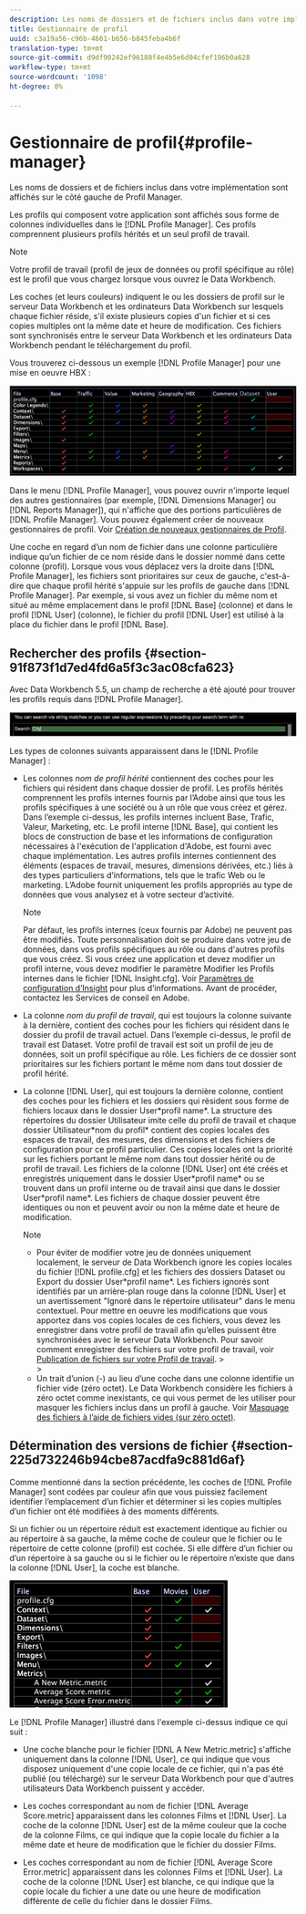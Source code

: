 ```yaml
---
description: Les noms de dossiers et de fichiers inclus dans votre implémentation sont affichés sur le côté gauche de Profil Manager.
title: Gestionnaire de profil
uuid: c3a19a56-c96b-4661-b656-b845feba4b6f
translation-type: tm+mt
source-git-commit: d9df90242ef96188f4e4b5e6d04cfef196b0a628
workflow-type: tm+mt
source-wordcount: '1098'
ht-degree: 0%

---
```



# Gestionnaire de profil{#profile-manager}

Les noms de dossiers et de fichiers inclus dans votre implémentation sont affichés sur le côté gauche de Profil Manager.

Les profils qui composent votre application sont affichés sous forme de colonnes individuelles dans le [!DNL Profile Manager]. Ces profils comprennent plusieurs profils hérités et un seul profil de travail.

>[!NOTE]
>
>Votre profil de travail (profil de jeux de données ou profil spécifique au rôle) est le profil que vous chargez lorsque vous ouvrez le Data Workbench.

Les coches (et leurs couleurs) indiquent le ou les dossiers de profil sur le serveur Data Workbench et les ordinateurs Data Workbench sur lesquels chaque fichier réside, s&#39;il existe plusieurs copies d&#39;un fichier et si ces copies multiples ont la même date et heure de modification. Ces fichiers sont synchronisés entre le serveur Data Workbench et les ordinateurs Data Workbench pendant le téléchargement du profil.

Vous trouverez ci-dessous un exemple [!DNL Profile Manager] pour une mise en oeuvre HBX :

![](assets/client-prof.png)

Dans le menu [!DNL Profile Manager], vous pouvez ouvrir n&#39;importe lequel des autres gestionnaires (par exemple, [!DNL Dimensions Manager] ou [!DNL Reports Manager]), qui n&#39;affiche que des portions particulières de [!DNL Profile Manager]. Vous pouvez également créer de nouveaux gestionnaires de profil. Voir [Création de nouveaux gestionnaires de Profil](../../../../home/c-get-started/c-intf-anlys-ftrs/c-cstm-prof-files-mgrs/c-new-prof-mgrs.md#concept-0021e006523e4d538aaa16322731d9d3).

Une coche en regard d’un nom de fichier dans une colonne particulière indique qu’un fichier de ce nom réside dans le dossier nommé dans cette colonne (profil). Lorsque vous vous déplacez vers la droite dans [!DNL Profile Manager], les fichiers sont prioritaires sur ceux de gauche, c&#39;est-à-dire que chaque profil hérité s&#39;appuie sur les profils de gauche dans [!DNL Profile Manager]. Par exemple, si vous avez un fichier du même nom et situé au même emplacement dans le profil [!DNL Base] (colonne) et dans le profil [!DNL User] (colonne), le fichier du profil [!DNL User] est utilisé à la place du fichier dans le profil [!DNL Base].

## Rechercher des profils {#section-91f873f1d7ed4fd6a5f3c3ac08cfa623}

Avec Data Workbench 5.5, un champ de recherche a été ajouté pour trouver les profils requis dans [!DNL Profile Manager].

![](assets/client-prof2.png)

Les types de colonnes suivants apparaissent dans le [!DNL Profile Manager] :

* Les colonnes *nom de profil hérité* contiennent des coches pour les fichiers qui résident dans chaque dossier de profil. Les profils hérités comprennent les profils internes fournis par l’Adobe ainsi que tous les profils spécifiques à une société ou à un rôle que vous créez et gérez. Dans l’exemple ci-dessus, les profils internes incluent Base, Trafic, Valeur, Marketing, etc. Le profil interne [!DNL Base], qui contient les blocs de construction de base et les informations de configuration nécessaires à l&#39;exécution de l&#39;application d&#39;Adobe, est fourni avec chaque implémentation. Les autres profils internes contiennent des éléments (espaces de travail, mesures, dimensions dérivées, etc.) liés à des types particuliers d’informations, tels que le trafic Web ou le marketing. L’Adobe fournit uniquement les profils appropriés au type de données que vous analysez et à votre secteur d’activité.

   >[!NOTE]
   >
   >Par défaut, les profils internes (ceux fournis par Adobe) ne peuvent pas être modifiés. Toute personnalisation doit se produire dans votre jeu de données, dans vos profils spécifiques au rôle ou dans d&#39;autres profils que vous créez. Si vous créez une application et devez modifier un profil interne, vous devez modifier le paramètre Modifier les Profils internes dans le fichier [!DNL Insight.cfg]. Voir [Paramètres de configuration d’Insight](../../../../home/c-get-started/c-insght-config-param.md#concept-14da97d0756348e885c08ca9e866074b) pour plus d’informations. Avant de procéder, contactez les Services de conseil en Adobe.

* La colonne *nom du profil de travail*, qui est toujours la colonne suivante à la dernière, contient des coches pour les fichiers qui résident dans le dossier du profil de travail actuel. Dans l’exemple ci-dessus, le profil de travail est Dataset. Votre profil de travail est soit un profil de jeu de données, soit un profil spécifique au rôle. Les fichiers de ce dossier sont prioritaires sur les fichiers portant le même nom dans tout dossier de profil hérité.
* La colonne [!DNL User], qui est toujours la dernière colonne, contient des coches pour les fichiers et les dossiers qui résident sous forme de fichiers locaux dans le dossier User\*profil name*. La structure des répertoires du dossier Utilisateur imite celle du profil de travail et chaque dossier Utilisateur\*nom du profil* contient des copies locales des espaces de travail, des mesures, des dimensions et des fichiers de configuration pour ce profil particulier. Ces copies locales ont la priorité sur les fichiers portant le même nom dans tout dossier hérité ou de profil de travail. Les fichiers de la colonne [!DNL User] ont été créés et enregistrés uniquement dans le dossier User\*profil name* ou se trouvent dans un profil interne ou de travail ainsi que dans le dossier User\*profil name*. Les fichiers de chaque dossier peuvent être identiques ou non et peuvent avoir ou non la même date et heure de modification.

   >[!NOTE]
   >
   >
   >    
   >    
   >    * Pour éviter de modifier votre jeu de données uniquement localement, le serveur de Data Workbench ignore les copies locales du fichier [!DNL profile.cfg] et les fichiers des dossiers Dataset ou Export du dossier User\*profil name*. Les fichiers ignorés sont identifiés par un arrière-plan rouge dans la colonne [!DNL User] et un avertissement &quot;Ignoré dans le répertoire utilisateur&quot; dans le menu contextuel. Pour mettre en oeuvre les modifications que vous apportez dans vos copies locales de ces fichiers, vous devez les enregistrer dans votre profil de travail afin qu’elles puissent être synchronisées avec le serveur Data Workbench. Pour savoir comment enregistrer des fichiers sur votre profil de travail, voir [Publication de fichiers sur votre Profil de travail](../../../../home/c-get-started/c-admin-intrf/c-prof-mgr/t-pub-files-wkg-prof.md#task-a0106e010c834d16bd60eef4721b6af9).
      >    
      >    
   * Un trait d’union (-) au lieu d’une coche dans une colonne identifie un fichier vide (zéro octet). Le Data Workbench considère les fichiers à zéro octet comme inexistants, ce qui vous permet de les utiliser pour masquer les fichiers inclus dans un profil à gauche. Voir [Masquage des fichiers à l’aide de fichiers vides (sur zéro octet)](../../../../home/c-get-started/c-admin-intrf/c-prof-mgr/c-empty-files.md#concept-e776fac9e5904bed8c13b9d5eb17c491).


## Détermination des versions de fichier {#section-225d732246b94cbe87acdfa9c881d6af}

Comme mentionné dans la section précédente, les coches de [!DNL Profile Manager] sont codées par couleur afin que vous puissiez facilement identifier l’emplacement d’un fichier et déterminer si les copies multiples d’un fichier ont été modifiées à des moments différents.

Si un fichier ou un répertoire réduit est exactement identique au fichier ou au répertoire à sa gauche, la même coche de couleur que le fichier ou le répertoire de cette colonne (profil) est cochée. Si elle diffère d’un fichier ou d’un répertoire à sa gauche ou si le fichier ou le répertoire n’existe que dans la colonne [!DNL User], la coche est blanche.

![](assets/vis_ProfMgr_LocalFiles.png)

Le [!DNL Profile Manager] illustré dans l&#39;exemple ci-dessus indique ce qui suit :

* Une coche blanche pour le fichier [!DNL A New Metric.metric] s&#39;affiche uniquement dans la colonne [!DNL User], ce qui indique que vous disposez uniquement d&#39;une copie locale de ce fichier, qui n&#39;a pas été publié (ou téléchargé) sur le serveur Data Workbench pour que d&#39;autres utilisateurs Data Workbench puissent y accéder.

* Les coches correspondant au nom de fichier [!DNL Average Score.metric] apparaissent dans les colonnes Films et [!DNL User]. La coche de la colonne [!DNL User] est de la même couleur que la coche de la colonne Films, ce qui indique que la copie locale du fichier a la même date et heure de modification que le fichier du dossier Films.

* Les coches correspondant au nom de fichier [!DNL Average Score Error.metric] apparaissent dans les colonnes Films et [!DNL User]. La coche de la colonne [!DNL User] est blanche, ce qui indique que la copie locale du fichier a une date ou une heure de modification différente de celle du fichier dans le dossier Films.

